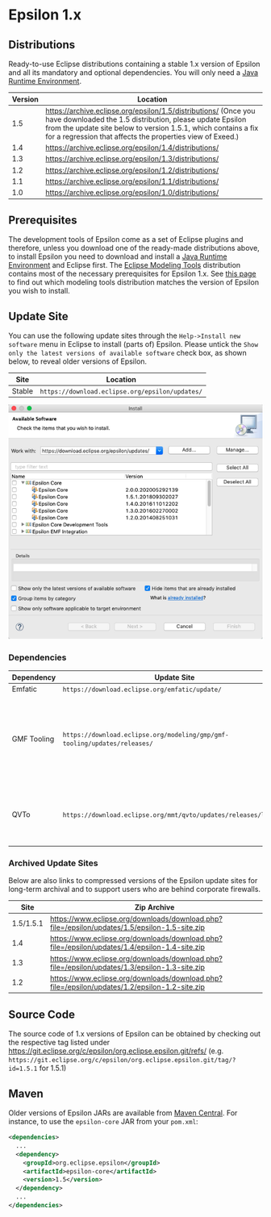 # Epsilon 1.x

## Distributions

Ready-to-use Eclipse distributions containing a stable 1.x version of Epsilon and all its mandatory and optional  dependencies. You will only need a [Java Runtime Environment](https://adoptopenjdk.net/). 

| Version | Location                                                     |
| ------- | ------------------------------------------------------------ |
| 1.5     | <https://archive.eclipse.org/epsilon/1.5/distributions/> (Once you have downloaded the 1.5 distribution, please update Epsilon from the update site below to version 1.5.1, which contains a fix for a regression that affects the properties view of Exeed.) |
| 1.4     | <https://archive.eclipse.org/epsilon/1.4/distributions/>       |
| 1.3     | <https://archive.eclipse.org/epsilon/1.3/distributions/>       |
| 1.2     | <https://archive.eclipse.org/epsilon/1.2/distributions/>       |
| 1.1     | <https://archive.eclipse.org/epsilon/1.1/distributions/>       |
| 1.0     | <https://archive.eclipse.org/epsilon/1.0/distributions/>       |

## Prerequisites

The development tools of Epsilon come as a set of Eclipse plugins and therefore, unless you download one of the ready-made distributions above, to install Epsilon you need to download and install a  [Java Runtime Environment](https://adoptopenjdk.net/) and Eclipse first. The [Eclipse Modeling Tools](https://www.eclipse.org/downloads/packages/) distribution contains most of the necessary prerequisites for Epsilon 1.x. See [this page](../all-versions) to find out which modeling tools distribution matches the version of Epsilon you wish to install.

## Update Site

You can use the following update sites through the `Help->Install new software` menu in Eclipse to install (parts of) Epsilon. Please untick the `Show only the latest versions of available software` check box, as shown below, to reveal older versions of Epsilon.

| Site | Location |
| - | - |
| Stable | `https://download.eclipse.org/epsilon/updates/`|

![](composite-update-site.png)

### Dependencies

| Dependency  | Update Site                                                  | Notes                                                        |
| ----------- | ------------------------------------------------------------ | ------------------------------------------------------------ |
| Emfatic     | `https://download.eclipse.org/emfatic/update/`                 | None.                                                        |
| GMF Tooling | `https://download.eclipse.org/modeling/gmp/gmf-tooling/updates/releases/` | Install Graphical Modelling Framework (GMF) Tooling SDK. Required for Eugenia. |
| QVTo        | `https://download.eclipse.org/mmt/qvto/updates/releases/latest/` | Versions of QVTo >= 3.9.1 should all work with with GMF Tooling  |

### Archived Update Sites

Below are also links to compressed versions of the Epsilon update sites for long-term archival and to support users who are behind corporate firewalls.

| Site | Zip Archive |
| - | - |
| 1.5/1.5.1 | <https://www.eclipse.org/downloads/download.php?file=/epsilon/updates/1.5/epsilon-1.5-site.zip> |
| 1.4 | <https://www.eclipse.org/downloads/download.php?file=/epsilon/updates/1.4/epsilon-1.4-site.zip> |
| 1.3 | <https://www.eclipse.org/downloads/download.php?file=/epsilon/updates/1.3/epsilon-1.3-site.zip> |
| 1.2 | <https://www.eclipse.org/downloads/download.php?file=/epsilon/updates/1.2/epsilon-1.2-site.zip> |

## Source Code

The source code of 1.x versions of Epsilon can be obtained by checking out the respective tag listed under <https://git.eclipse.org/c/epsilon/org.eclipse.epsilon.git/refs/> (e.g. `https://git.eclipse.org/c/epsilon/org.eclipse.epsilon.git/tag/?id=1.5.1` for 1.5.1)

## Maven

Older versions of Epsilon JARs are available from [Maven Central](https://mvnrepository.com/artifact/org.eclipse.epsilon). For
instance, to use the `epsilon-core` JAR from your `pom.xml`:

```xml
<dependencies>
  ...
  <dependency>
    <groupId>org.eclipse.epsilon</groupId>
    <artifactId>epsilon-core</artifactId>
    <version>1.5</version>
  </dependency>
  ...
</dependencies>
```
